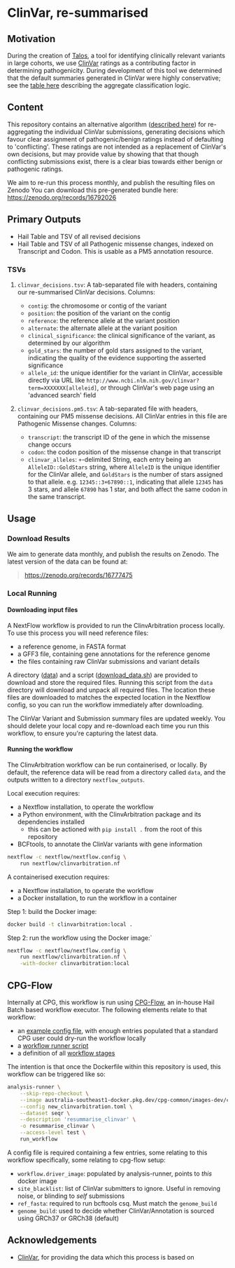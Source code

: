 # ClinVar, re-summarised

## Motivation

During the creation of [Talos](https://www.github.com/populationgenomics/automated-interpretation-pipeline), a tool for identifying clinically relevant variants in large cohorts, we use [ClinVar](https://www.ncbi.nlm.nih.gov/clinvar/) ratings as a contributing factor in determining pathogenicity. During development of this tool we determined that the default summaries generated in ClinVar were highly conservative; see the [table here](https://www.ncbi.nlm.nih.gov/clinvar/docs/clinsig/#agg_germline) describing the aggregate classification logic.

## Content

This repository contains an alternative algorithm ([described here](docs/algorithm.md)) for re-aggregating the individual ClinVar submissions, generating decisions which favour clear assignment of pathogenic/benign ratings instead of defaulting to 'conflicting'. These ratings are not intended as a replacement of ClinVar's own decisions, but may provide value by showing that that though conflicting submissions exist, there is a clear bias towards either benign or pathogenic ratings.

We aim to re-run this process monthly, and publish the resulting files on Zenodo You can download this pre-generated bundle here: https://zenodo.org/records/16792026

## Primary Outputs

* Hail Table and TSV of all revised decisions
* Hail Table and TSV of all Pathogenic missense changes, indexed on Transcript and Codon. This is usable as a PM5 annotation resource.

### TSVs

1. `clinvar_decisions.tsv`: A tab-separated file with headers, containing our re-summarised ClinVar decisions. Columns:
   - `contig`: the chromosome or contig of the variant
   - `position`: the position of the variant on the contig
   - `reference`: the reference allele at the variant position
   - `alternate`: the alternate allele at the variant position
   - `clinical_significance`: the clinical significance of the variant, as determined by our algorithm
   - `gold_stars`: the number of gold stars assigned to the variant, indicating the quality of the evidence supporting the asserted significance
   - `allele_id`: the unique identifier for the variant in ClinVar, accessible directly via URL like `http://www.ncbi.nlm.nih.gov/clinvar?term=XXXXXXX[alleleid]`, or through ClinVar's web page using an 'advanced search' field

2. `clinvar_decisions.pm5.tsv`: A tab-separated file with headers, containing our PM5 missense decisions. All ClinVar entries in this file are Pathogenic Missense changes. Columns:
   - `transcript`: the transcript ID of the gene in which the missense change occurs
   - `codon`: the codon position of the missense change in that transcript
   - `clinvar_alleles`: `+`-delimited String, each entry being an `AlleleID::GoldStars` string, where `AlleleID` is the unique identifier for the ClinVar allele, and `GoldStars` is the number of stars assigned to that allele. e.g. `12345::3+67890::1`, indicating that allele `12345` has 3 stars, and allele `67890` has 1 star, and both affect the same codon in the same transcript.

## Usage

### Download Results

We aim to generate data monthly, and publish the results on Zenodo. The latest version of the data can be found at:

> https://zenodo.org/records/16777475

### Local Running

#### Downloading input files

A NextFlow workflow is provided to run the ClinvArbitration process locally. To use this process you will need reference files:

- a reference genome, in FASTA format
- a GFF3 file, containing gene annotations for the reference genome
- the files containing raw ClinVar submissions and variant details

A directory ([data](data)) and a script ([download_data.sh](data/download_files.sh)) are provided to download and store the required files. Running this script from the `data` directory will download and unpack all required files. The location these files are downloaded to matches the expected location in the Nextflow config, so you can run the workflow immediately after downloading.

The ClinVar Variant and Submission summary files are updated weekly. You should delete your local copy and re-download each time you run this workflow, to ensure you're capturing the latest data.

#### Running the workflow

The ClinvArbitration workflow can be run containerised, or locally. By default, the reference data will be read from a directory called `data`, and the outputs written to a directory `nextflow_outputs`.

Local execution requires:

- a Nextflow installation, to operate the workflow
- a Python environment, with the ClinvArbitration package and its dependencies installed
  - this can be actioned with `pip install .` from the root of this repository
- BCFtools, to annotate the ClinVar variants with gene information

```bash
nextflow -c nextflow/nextflow.config \
    run nextflow/clinvarbitration.nf
```

A containerised execution requires:

- a Nextflow installation, to operate the workflow
- a Docker installation, to run the workflow in a container

Step 1: build the Docker image:

```bash
docker build -t clinvarbitration:local .
```

Step 2: run the workflow using the Docker image:`

```bash
nextflow -c nextflow/nextflow.config \
    run nextflow/clinvarbitration.nf \
    -with-docker clinvarbitration:local
```

## CPG-Flow

Internally at CPG, this workflow is run using [CPG-Flow](https://github.com/populationgenomics/cpg-flow), an in-house Hail Batch based workflow executor. The following elements relate to that workflow:

* an [example config file](src/clinvarbitration/config_template.toml), with enough entries populated that a standard CPG user could dry-run the workflow locally
* a [workflow runner script](src/clinvarbitration/run_workflow.py)
* a definition of all [workflow stages](src/clinvarbitration/stages.py)

The intention is that once the Dockerfile within this repository is used, this workflow can be triggered like so:

```bash
analysis-runner \
    --skip-repo-checkout \
    --image australia-southeast1-docker.pkg.dev/cpg-common/images-dev/clinvarbitration:PR_24 \
    --config new_clinvarbitration.toml \
    --dataset seqr \
    --description 'resummarise_clinvar' \
    -o resummarise_clinvar \
    --access-level test \
    run_workflow
```

A config file is required containing a few entries, some relating to this workflow specifically, some relating to cpg-flow setup:

* `workflow.driver_image`: populated by analysis-runner, points to _this_ docker image
* `site_blacklist`: list of ClinVar submitters to ignore. Useful in removing noise, or blinding to _self_ submissions
* `ref_fasta`: required to run bcftools csq. Must match the `genome_build`
* `genome_build`: used to decide whether ClinVar/Annotation is sourced using GRCh37 or GRCh38 (default)

## Acknowledgements

* [ClinVar](https://www.ncbi.nlm.nih.gov/clinvar), for providing the data which this process is based on

